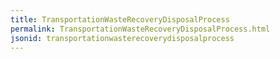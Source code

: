 ```yaml
---
title: TransportationWasteRecoveryDisposalProcess
permalink: TransportationWasteRecoveryDisposalProcess.html
jsonid: transportationwasterecoverydisposalprocess
---
```

